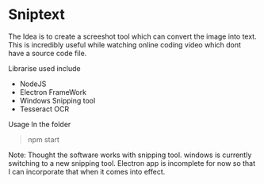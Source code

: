# Sniptext
The Idea is to create a screeshot tool which can convert the image into text. This is incredibly useful while watching online coding video which 
dont have a source code file.

Librarise used include
- NodeJS
- Electron FrameWork
- Windows Snipping tool
- Tesseract OCR

Usage
In the folder
> npm start


Note: Thought the software works with snipping tool. windows is currently switching to a new snipping tool. Electron app is incomplete for now
so that I can incorporate that when it comes into effect.
